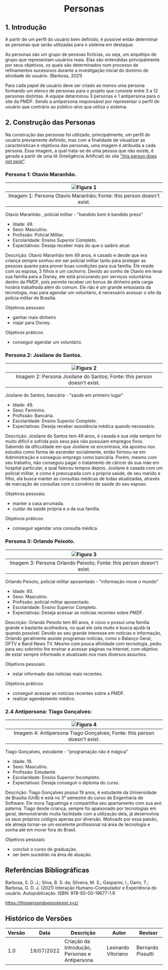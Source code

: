 # <center> Personas

## 1. Introdução

A partir de um perfil do usuário bem definido, é possível então determinar as personas que serão utilizadas
para o sistema em destaque.

As personas são um grupo de pessoas fictícias, ou seja, um arquétipo de grupo que representam usuários reais.
Elas são entendidas principalmente por seus objetivos, os quais são determinados num processo de refinamentos sucessivos durante a investigação inicial do domínio de atividade do usuário. (Barbosa, 2021)

Para cada papel de usuário deve ser criado ao menos uma persona formando um elenco de personas para o projeto que consiste entre 3 a 12 personas distintas. A equipe determinou 3 personas e 1 antipersona para o site da PMDF. Sendo a antipersona responsável por representar o perfil de usuário que contrário ao público-alvo que utiliza o sistema.

## 2. Construção das Personas

Na construção das personas foi utilizado, principalmente, um perfil do usuário previamente definido, mas com a finalidade de visualizar as características e objetivos das personas, uma imagem é atribuída a cada persona. Essa imagem, a qual trata-se de uma pessoa que não existe, é gerada a partir de uma IA (Inteligência Artificial) do site ["this person does not exist"](https://thispersondoesnotexist.xyz/).

### Persona 1: Otavio Maranhão.

<div style="text-align:center">

|               ![Figura 1](../_media/ihc-persona1.jpg)                |
|:--------------------------------------------------------------------:|
| Imagem 1: Persona Otavio Maranhão; Fonte: this person doesn't exist. |

</div>

Otavio Maranhão , policial militar - "bandido bom é bandido preso"

- Idade: 49.
- Sexo: Masculino.
- Profissão: Policial Militar.
- Escolaridade: Ensino Superior Completo.
- Expectativas: Deseja receber mais do que o salário atual.

Descrição: Otavio Maranhão tem 49 anos, é casado e desde que era criança sempre sonhou em ser policial militar tanto para proteger as pessoas quanto para prover boas condições para sua família. Ele reside com os esposa, 3 filhos e um cachorro. Devido ao sonho de Otavio em levar sua família para a Disney, ele está procurando por serviços voluntários dentro da PMDF, pois permite receber um bonus de dinheiro pela carga horária trabalhada além do comum. Ele não é um grande entusiasta da tecnologia, mas para agendar um voluntário, é necessário acessar o site da polícia militar de Brasília.

Objetivos pessoais:

- ganhar mais dinheiro
- viajar para Disney.

Objetivos práticos:

- conseguir agendar um voluntário.

### Persona 2: Josilane do Santos.

<div style="text-align:center">

|                 ![Figura 2](../_media/ihc-persona2.jpg)                  |
|:------------------------------------------------------------------------:|
| Imagem 2: Persona Josilane do Santos; Fonte: this person doesn't exist.  |

</div>

Josilane do Santos, bancária - "saúde em primeiro lugar"

- Idade: 49.
- Sexo: Feminino.
- Profissão: Bancária.
- Escolaridade: Ensino Superior Completo.
- Expectativas: Deseja receber assistência médica quando necessário.

Descrição: Josilane do Santos tem 49 anos, é casada e sua vida sempre foi muito difícil e sofrida pois seus pais não possuíam empregos fixos. Sabendo da dificuldade em que Josilane se encontrava, ela apostou nos estudos como forma de ascender socialmente, então formou-se em Administração e conseguiu emprego como bancária. Porém, mesmo com seu trabalho, não conseguiu pagar o tratamento de câncer da sua mãe em hospital particular, a qual faleceu tempos depois. Josilane é casada com um policial militar, e como é preocupada com a própria saúde, de seu marido e filho, ela busca manter as consultas médicas de todas atualizadas, através de marcação de consultas com o convênio de saúde do seu esposo.

Objetivos pessoais:

- manter a casa arrumada.
- cuidar da saúde própria e a da sua família.

Objetivos práticos:

- conseguir agendar uma consulta médica.

### Persona 3: Orlando Peixoto.

<div style="text-align:center">

|                ![Figura 3](../_media/ihc-persona3.jpg)                |
|:---------------------------------------------------------------------:|
| Imagem 3: Persona Orlando Peixoto; Fonte: this person doesn't exist.  |

</div>

Orlando Peixoto, policial militar aposentado - "informação move o mundo"

- Idade: 60.
- Sexo: Masculino.
- Profissão: policial militar aposentado.
- Escolaridade: Ensino Superior Completo.
- Expectativas: Deseja acessar as notícias recentes sobre PMDF.

Descrição: Orlando Peixoto tem 60 anos, é viúvo e possui uma família grande e bastante acolhedora, no qual ele zela muito e busca ajudá-la quando possível. Devido ao seu grande interesse em notícias e informação, Orlando geralmente assiste programas notícias, como o Balanço Geral, DFTV e Band News TV. Mesmo com pouca afinidade com tecnologia, pediu para seu sobrinho lhe ensinar a acessar páginas na Internet, com objetivo de estar sempre informado e atualizado nos mais diversos assuntos.

Objetivos pessoais:

- estar informado das notícias mais recentes.

Objetivos práticos:

- conseguir acessar as notícias recentes sobre a PMDF.
- realizar agendamento médico.

### 2.4 Antipersona: Tiago Gonçalves:

|                ![Figura 4](../_media/ihc-antipersona.jpg)                 |
|:-------------------------------------------------------------------------:|
| Imagem 4: Antipersona Tiago Gonçalves; Fonte: this person doesn't exist.  |

Tiago Gonçalves, estudante - "programação não é mágica"

- Idade: 19.
- Sexo: Masculino.
- Profissão: Estudante.
- Escolaridade: Ensino Superior Incompleto.
- Expectativas: Deseja conseguir o diploma do curso.

Descrição: Tiago Gonçalves possui 19 anos, é estudante da Universidade de Brasília (UnB) e está no 3° semestre do curso de Engenharia de Software. Ele mora Taguatinga e compartilha seu apartamento com sua avó paterna. Tiago desde criança, sempre foi apaixonado por tecnologias em geral, demonstrando muita facilidade com a utilização dela, já desenvolvia os seus próprios códigos apenas por diversão. Motivado por essa paixão, ele almeja tornar-se um excelente profissional ná área de tecnologia e sonha até em morar fora do Brasil.

Objetivos pessoais:

- concluir o curso de graduação.
- ser bem sucedido na área de atuação.

## Referências Bibliográficas

Barbosa, S. D. J.; Silva, B. S. da; Silveira, M. S.; Gasparini, I.; Darin, T.; Barbosa, G. D. J. (2021)
Interação Humano-Computador e Experiência do usuário. Autopublicação. ISBN: 978-65-00-19677-1.R

https://thispersondoesnotexist.xyz/

## Histórico de Versões

| Versão   | Data        | Descrição                                     | Autor              | Revisor           |
|----------|-------------|-----------------------------------------------|--------------------|-------------------|
| 1.0      | 19/07/2022  | Criação da Introdução, Personas e Antipersona | Leonardo Vitoriano | Bernardo Pissutti |
